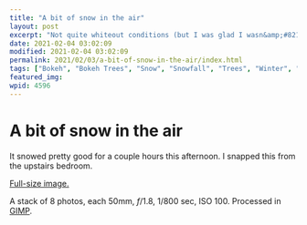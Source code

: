 ```yaml
---
title: "A bit of snow in the air"
layout: post
excerpt: "Not quite whiteout conditions (but I was glad I wasn&amp;#8217;t on the highway)."
date: 2021-02-04 03:02:09
modified: 2021-02-04 03:02:09
permalink: 2021/02/03/a-bit-of-snow-in-the-air/index.html
tags: ["Bokeh", "Bokeh Trees", "Snow", "Snowfall", "Trees", "Winter", "Photos"]
featured_img: 
wpid: 4596
---
```


# A bit of snow in the air

It snowed pretty good for a couple hours this afternoon. I snapped this from the upstairs bedroom.

[Full-size image.](https://patrickjohanneson.com/wp-content/uploads/2021/02/snowfall-2000.jpg)

A stack of 8 photos, each 50mm, *f*/1.8, 1/800 sec, ISO 100. Processed in [GIMP](https://gimp.rog/).